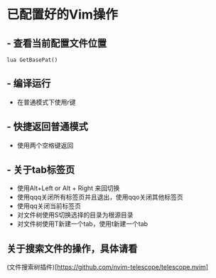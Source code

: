 # 已配置好的Vim操作

## - 查看当前配置文件位置

```shell
lua GetBasePat()
```

## - 编译运行

+ 在普通模式下使用r键

## - 快捷返回普通模式

- 使用两个空格键返回

## - 关于tab标签页

+ 使用Alt+Left or Alt + Right 来回切换
+ 使用qqq关闭所有标签页并且退出，使用qqo关闭其他标签页
+ 使用qq关闭当前标签页
+ 对文件树使用S切换选择的目录为根源目录
+ 对文件树使用T新建一个tab，使用t新建一个tab

## 关于搜索文件的操作，具体请看

(文件搜索树插件)[https://github.com/nvim-telescope/telescope.nvim]
